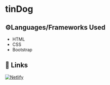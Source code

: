 # tinDog
## ⚙️Languages/Frameworks Used
- HTML
- CSS
- Bootstrap
## 🔗 Links
[![Netlify](https://img.shields.io/badge/Netlify-000?style=for-the-badge&logo=ko-fi&logoColor=white)](https://tindog-preview.netlify.app)

